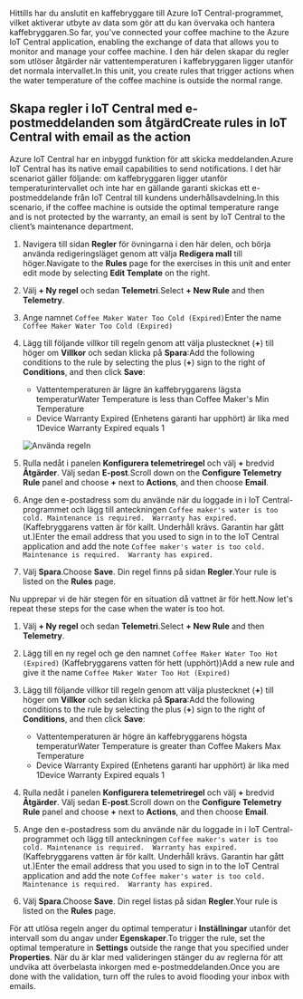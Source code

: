 <span data-ttu-id="c2488-101">Hittills har du anslutit en kaffebryggare till Azure IoT Central-programmet, vilket aktiverar utbyte av data som gör att du kan övervaka och hantera kaffebryggaren.</span><span class="sxs-lookup"><span data-stu-id="c2488-101">So far, you've connected your coffee machine to the Azure IoT Central application, enabling the exchange of data that allows you to monitor and manage your coffee machine.</span></span> <span data-ttu-id="c2488-102">I den här delen skapar du regler som utlöser åtgärder när vattentemperaturen i kaffebryggaren ligger utanför det normala intervallet.</span><span class="sxs-lookup"><span data-stu-id="c2488-102">In this unit, you create rules that trigger actions when the water temperature of the coffee machine is outside the normal range.</span></span> 

## <a name="create-rules-in-iot-central-with-email-as-the-action"></a><span data-ttu-id="c2488-103">Skapa regler i IoT Central med e-postmeddelanden som åtgärd</span><span class="sxs-lookup"><span data-stu-id="c2488-103">Create rules in IoT Central with email as the action</span></span>

<span data-ttu-id="c2488-104">Azure IoT Central har en inbyggd funktion för att skicka meddelanden.</span><span class="sxs-lookup"><span data-stu-id="c2488-104">Azure IoT Central has its native email capabilities to send notifications.</span></span> <span data-ttu-id="c2488-105">I det här scenariot gäller följande: om kaffebryggaren ligger utanför temperaturintervallet och inte har en gällande garanti skickas ett e-postmeddelande från IoT Central till kundens underhållsavdelning.</span><span class="sxs-lookup"><span data-stu-id="c2488-105">In this scenario, if the coffee machine is outside the optimal temperature range and is not protected by the warranty, an email is sent by IoT Central to the client’s maintenance department.</span></span>

1. <span data-ttu-id="c2488-106">Navigera till sidan **Regler** för övningarna i den här delen, och börja använda redigeringsläget genom att välja **Redigera mall** till höger.</span><span class="sxs-lookup"><span data-stu-id="c2488-106">Navigate to the **Rules** page for the exercises in this unit and enter edit mode by selecting **Edit Template** on the right.</span></span> 
1. <span data-ttu-id="c2488-107">Välj **+ Ny regel** och sedan **Telemetri**.</span><span class="sxs-lookup"><span data-stu-id="c2488-107">Select **+ New Rule** and then **Telemetry**.</span></span> 

1. <span data-ttu-id="c2488-108">Ange namnet `Coffee Maker Water Too Cold (Expired)`</span><span class="sxs-lookup"><span data-stu-id="c2488-108">Enter the name `Coffee Maker Water Too Cold (Expired)`</span></span>

1. <span data-ttu-id="c2488-109">Lägg till följande villkor till regeln genom att välja plustecknet (**+**) till höger om **Villkor** och sedan klicka på **Spara**:</span><span class="sxs-lookup"><span data-stu-id="c2488-109">Add the following conditions to the rule by selecting the plus (**+**) sign to the right of **Conditions**, and then click **Save**:</span></span>      
    - <span data-ttu-id="c2488-110">Vattentemperaturen är lägre än kaffebryggarens lägsta temperatur</span><span class="sxs-lookup"><span data-stu-id="c2488-110">Water Temperature is less than Coffee Maker's Min Temperature</span></span>
    - <span data-ttu-id="c2488-111">Device Warranty Expired (Enhetens garanti har upphört) är lika med 1</span><span class="sxs-lookup"><span data-stu-id="c2488-111">Device Warranty Expired equals 1</span></span>

    ![Använda regeln](../media/5-flow-a.png)

1. <span data-ttu-id="c2488-113">Rulla nedåt i panelen **Konfigurera telemetriregel** och välj **+** bredvid **Åtgärder**. Välj sedan **E-post**.</span><span class="sxs-lookup"><span data-stu-id="c2488-113">Scroll down on the **Configure Telemetry Rule** panel and choose **+** next to **Actions**, and then choose **Email**.</span></span>

1. <span data-ttu-id="c2488-114">Ange den e-postadress som du använde när du loggade in i IoT Central-programmet och lägg till anteckningen `Coffee maker's water is too cold. Maintenance is required.  Warranty has expired.` (Kaffebryggarens vatten är för kallt. Underhåll krävs. Garantin har gått ut.)</span><span class="sxs-lookup"><span data-stu-id="c2488-114">Enter the email address that you used to sign in to the IoT Central application and add the note `Coffee maker's water is too cold. Maintenance is required.  Warranty has expired.`</span></span>

1. <span data-ttu-id="c2488-115">Välj **Spara**.</span><span class="sxs-lookup"><span data-stu-id="c2488-115">Choose **Save**.</span></span> <span data-ttu-id="c2488-116">Din regel finns på sidan **Regler**.</span><span class="sxs-lookup"><span data-stu-id="c2488-116">Your rule is listed on the **Rules** page.</span></span>

<span data-ttu-id="c2488-117">Nu upprepar vi de här stegen för en situation då vattnet är för hett.</span><span class="sxs-lookup"><span data-stu-id="c2488-117">Now let's repeat these steps for the case when the water is too hot.</span></span> 

1. <span data-ttu-id="c2488-118">Välj **+ Ny regel** och sedan **Telemetri**.</span><span class="sxs-lookup"><span data-stu-id="c2488-118">Select **+ New Rule** and then **Telemetry**.</span></span>

1. <span data-ttu-id="c2488-119">Lägg till en ny regel och ge den namnet `Coffee Maker Water Too Hot (Expired)` (Kaffebryggarens vatten för hett (upphört))</span><span class="sxs-lookup"><span data-stu-id="c2488-119">Add a new rule and give it the name `Coffee Maker Water Too Hot (Expired)`</span></span>

1. <span data-ttu-id="c2488-120">Lägg till följande villkor till regeln genom att välja plustecknet (**+**) till höger om **Villkor** och sedan klicka på **Spara**:</span><span class="sxs-lookup"><span data-stu-id="c2488-120">Add the following conditions to the rule by selecting the plus (**+**) sign to the right of **Conditions**, and then click **Save**:</span></span>      
    - <span data-ttu-id="c2488-121">Vattentemperaturen är högre än kaffebryggarens högsta temperatur</span><span class="sxs-lookup"><span data-stu-id="c2488-121">Water Temperature is greater than Coffee Makers Max Temperature</span></span>
    - <span data-ttu-id="c2488-122">Device Warranty Expired (Enhetens garanti har upphört) är lika med 1</span><span class="sxs-lookup"><span data-stu-id="c2488-122">Device Warranty Expired equals 1</span></span>

1. <span data-ttu-id="c2488-123">Rulla nedåt i panelen **Konfigurera telemetriregel** och välj **+** bredvid **Åtgärder**. Välj sedan **E-post**.</span><span class="sxs-lookup"><span data-stu-id="c2488-123">Scroll down on the **Configure Telemetry Rule** panel and choose **+** next to **Actions**, and then choose **Email**.</span></span>

1. <span data-ttu-id="c2488-124">Ange den e-postadress som du använde när du loggade in i IoT Central-programmet och lägg till anteckningen `Coffee maker's water is too cold. Maintenance is required.  Warranty has expired.` (Kaffebryggarens vatten är för kallt. Underhåll krävs. Garantin har gått ut.)</span><span class="sxs-lookup"><span data-stu-id="c2488-124">Enter the email address that you used to sign in to the IoT Central application and add the note `Coffee maker's water is too cold. Maintenance is required.  Warranty has expired.`</span></span>

1. <span data-ttu-id="c2488-125">Välj **Spara**.</span><span class="sxs-lookup"><span data-stu-id="c2488-125">Choose **Save**.</span></span> <span data-ttu-id="c2488-126">Din regel listas på sidan **Regler**.</span><span class="sxs-lookup"><span data-stu-id="c2488-126">Your rule is listed on the **Rules** page.</span></span>

<span data-ttu-id="c2488-127">För att utlösa regeln anger du optimal temperatur i **Inställningar** utanför det intervall som du angav under **Egenskaper**.</span><span class="sxs-lookup"><span data-stu-id="c2488-127">To trigger the rule, set the optimal temperature in **Settings** outside the range that you specified under **Properties**.</span></span> <span data-ttu-id="c2488-128">När du är klar med valideringen stänger du av reglerna för att undvika att överbelasta inkorgen med e-postmeddelanden.</span><span class="sxs-lookup"><span data-stu-id="c2488-128">Once you are done with the validation, turn off the rules to avoid flooding your inbox with emails.</span></span>